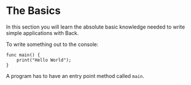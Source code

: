 # The Basics

In this section you will learn the absolute basic knowledge needed to write simple applications with Back.

To write something out to the console:

```sc
func main() {
    print("Hello World");
}
```

A program has to have an entry point method called `main`.

